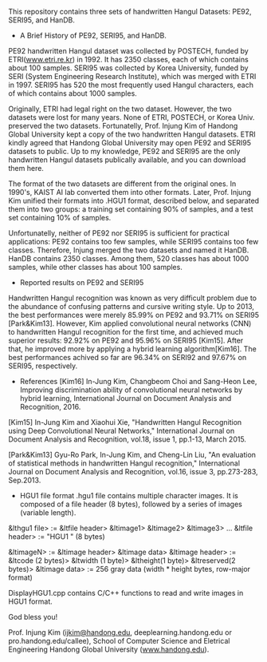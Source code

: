 This repository contains three sets of handwritten Hangul Datasets: PE92, SERI95, and HanDB.


* A Brief History of PE92, SERI95, and HanDB.

PE92 handwritten Hangul dataset was collected by POSTECH, funded by ETRI(www.etri.re.kr) in 1992. It has 2350 classes, each of which contains about 100 samples. SERI95 was collected by Korea University, funded by SERI (System Engineering Research Institute), which was merged with ETRI in 1997. SERI95 has 520 the most frequently used Hangul characters, each of which contains about 1000 samples.

Originally, ETRI had legal right on the two dataset. However, the two datasets were lost for many years. None of ETRI, POSTECH, or Korea Univ. preserved the two datasets. Fortunatelly, Prof. Injung Kim of Handong Global University kept a copy of the two handwritten Hangul datasets. ETRI kindly agreed that Handong Global University may open PE92 and SERI95 datasets to public. Up to my knowledge, PE92 and SERI95 are the only handwritten Hangul datasets publically available, and you can download them here.

The format of the two datasets are different from the original ones. In 1990's, KAIST AI lab converted them into other formats. Later, Prof. Injung Kim unified their formats into .HGU1 format, described below, and separated them into two groups: a training set containing 90% of samples, and a test set containing 10% of samples.

Unfortunatelly, neither of PE92 nor SERI95 is sufficient for practical applications: PE92 contains too few samples, while SERI95 contains too few classes. Therefore, Injung merged the two datasets and named it HanDB. HanDB contains 2350 classes. Among them, 520 classes has about 1000 samples, while other classes has about 100 samples.



* Reported results on PE92 and SERI95

Handwritten Hangul recognition was known as very difficult problem due to the abundance of confusing patterns and cursive writing style. Up to 2013, the best performances were merely 85.99% on PE92 and 93.71% on SERI95 [Park&Kim13]. However, Kim applied convolutional neural networks (CNN) to handwritten Hangul recognition for the first time, and achieved much superior results: 92.92% on PE92 and 95.96% on SERI95 [Kim15]. After that, he improved more by applying a hybrid learning algorithm[Kim16]. The best performances achived so far are 96.34% on SERI92 and 97.67% on SERI95, respectively.



* References
[Kim16] In-Jung Kim, Changbeom Choi and Sang-Heon Lee, Improving discrimination ability of convolutional neural networks by hybrid learning, International 
Journal on Document Analysis and Recognition, 2016.

[Kim15] In-Jung Kim and Xiaohui Xie, "Handwritten Hangul Recognition using Deep Convolutional Neural Networks," International Journal on Document Analysis and Recognition, vol.18, issue 1, pp.1-13, March 2015.

[Park&Kim13] Gyu-Ro Park, In-Jung Kim, and Cheng-Lin Liu, "An evaluation of statistical methods in handwritten Hangul recognition," International Journal on Document Analysis and Recognition, vol.16, issue 3, pp.273-283, Sep.2013.



* HGU1 file format
.hgu1 file contains multiple character images. It is composed of a file header (8 bytes), followed by a series of images (variable length).

&lthgu1 file> := &ltfile header> &ltimage1> &ltimage2> &ltimage3> ...
&ltfile header> := "HGU1    " (8 bytes)

&ltimageN> := &ltimage header> &ltimage data>
&ltimage header> := &ltcode (2 bytes)> &ltwidth (1 byte)> &ltheight(1 byte)> &ltreserved(2 bytes)>
&ltimage data> := 256 gray data (width * height bytes, row-major format)



DisplayHGU1.cpp contains C/C++ functions to read and write images in HGU1 format.



God bless you!

Prof. Injung Kim (ijkim@handong.edu, deeplearning.handong.edu or pro.handong.edu/callee),
School of Computer Science and Eletrical Engineering
Handong Global University (www.handong.edu).

